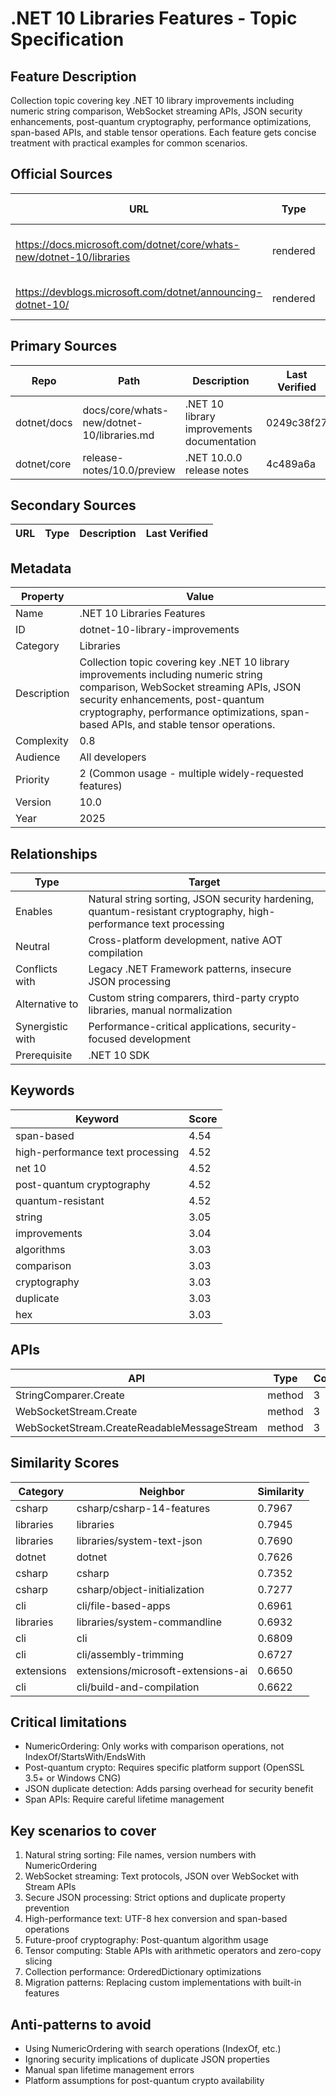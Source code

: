 # .NET 10 Libraries Features - Topic Specification

## Feature Description

Collection topic covering key .NET 10 library improvements including numeric string comparison, WebSocket streaming APIs, JSON security enhancements, post-quantum cryptography, performance optimizations, span-based APIs, and stable tensor operations. Each feature gets concise treatment with practical examples for common scenarios.

## Official Sources

| URL | Type | Description | Last Verified |
| --- | --- | --- | --- |
| https://docs.microsoft.com/dotnet/core/whats-new/dotnet-10/libraries | rendered | Main .NET 10 library improvements documentation | 2025-09-20 |
| https://devblogs.microsoft.com/dotnet/announcing-dotnet-10/ | rendered | Official .NET 10 announcement | 404 |

## Primary Sources

| Repo | Path | Description | Last Verified |
| --- | --- | --- | --- |
| dotnet/docs | docs/core/whats-new/dotnet-10/libraries.md | .NET 10 library improvements documentation | 0249c38f27 |
| dotnet/core | release-notes/10.0/preview | .NET 10.0.0 release notes | 4c489a6a |

## Secondary Sources

| URL | Type | Description | Last Verified |
| --- | --- | --- | --- |

## Metadata

| Property | Value |
| --- | --- |
| Name | .NET 10 Libraries Features |
| ID | dotnet-10-library-improvements |
| Category | Libraries |
| Description | Collection topic covering key .NET 10 library improvements including numeric string comparison, WebSocket streaming APIs, JSON security enhancements, post-quantum cryptography, performance optimizations, span-based APIs, and stable tensor operations. |
| Complexity | 0.8 |
| Audience | All developers |
| Priority | 2 (Common usage - multiple widely-requested features) |
| Version | 10.0 |
| Year | 2025 |

## Relationships

| Type | Target |
| --- | --- |
| Enables | Natural string sorting, JSON security hardening, quantum-resistant cryptography, high-performance text processing |
| Neutral | Cross-platform development, native AOT compilation |
| Conflicts with | Legacy .NET Framework patterns, insecure JSON processing |
| Alternative to | Custom string comparers, third-party crypto libraries, manual normalization |
| Synergistic with | Performance-critical applications, security-focused development |
| Prerequisite | .NET 10 SDK |

## Keywords

| Keyword | Score |
|---------|-------|
| span-based | 4.54 |
| high-performance text processing | 4.52 |
| net 10 | 4.52 |
| post-quantum cryptography | 4.52 |
| quantum-resistant | 4.52 |
| string | 3.05 |
| improvements | 3.04 |
| algorithms | 3.03 |
| comparison | 3.03 |
| cryptography | 3.03 |
| duplicate | 3.03 |
| hex | 3.03 |

## APIs

| API | Type | Count |
|-----|------|-------|
| StringComparer.Create | method | 3 |
| WebSocketStream.Create | method | 3 |
| WebSocketStream.CreateReadableMessageStream | method | 3 |

## Similarity Scores

| Category | Neighbor | Similarity |
|----------|----------|------------|
| csharp | csharp/csharp-14-features | 0.7967 |
| libraries | libraries | 0.7945 |
| libraries | libraries/system-text-json | 0.7690 |
| dotnet | dotnet | 0.7626 |
| csharp | csharp | 0.7352 |
| csharp | csharp/object-initialization | 0.7277 |
| cli | cli/file-based-apps | 0.6961 |
| libraries | libraries/system-commandline | 0.6932 |
| cli | cli | 0.6809 |
| cli | cli/assembly-trimming | 0.6727 |
| extensions | extensions/microsoft-extensions-ai | 0.6650 |
| cli | cli/build-and-compilation | 0.6622 |

## Critical limitations

- NumericOrdering: Only works with comparison operations, not IndexOf/StartsWith/EndsWith
- Post-quantum crypto: Requires specific platform support (OpenSSL 3.5+ or Windows CNG)
- JSON duplicate detection: Adds parsing overhead for security benefit
- Span APIs: Require careful lifetime management

## Key scenarios to cover

1. Natural string sorting: File names, version numbers with NumericOrdering
2. WebSocket streaming: Text protocols, JSON over WebSocket with Stream APIs
3. Secure JSON processing: Strict options and duplicate property prevention
4. High-performance text: UTF-8 hex conversion and span-based operations
5. Future-proof cryptography: Post-quantum algorithm usage
6. Tensor computing: Stable APIs with arithmetic operators and zero-copy slicing
7. Collection performance: OrderedDictionary optimizations
8. Migration patterns: Replacing custom implementations with built-in features

## Anti-patterns to avoid

- Using NumericOrdering with search operations (IndexOf, etc.)
- Ignoring security implications of duplicate JSON properties
- Manual span lifetime management errors
- Platform assumptions for post-quantum crypto availability
